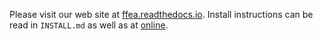 Please visit our web site at 
   [ffea.readthedocs.io](http://ffea.readthedocs.io/en/stable). 
 Install instructions can be read in `INSTALL.md` as well as at [online](http://ffea.readthedocs.io/en/stable/install.html).
